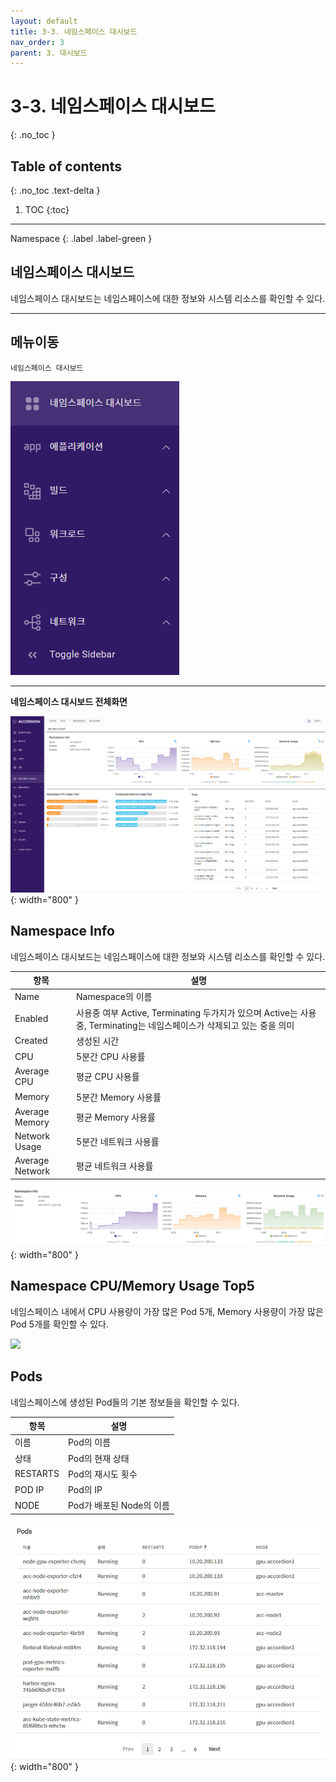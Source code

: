 ```yaml
---
layout: default
title: 3-3. 네임스페이스 대시보드
nav_order: 3
parent: 3. 대시보드
---
```


# 3-3. 네임스페이스 대시보드
{: .no_toc }

## Table of contents
{: .no_toc .text-delta }

1. TOC
{:toc}

---

Namespace
{: .label .label-green }

## 네임스페이스 대시보드
네임스페이스 대시보드는 네임스페이스에 대한 정보와 시스템 리소스를 확인할 수 있다.

---

## 메뉴이동
`네임스페이스 대시보드`

![nd.png](/assets/images/dashboard/nd.png)

---

**네임스페이스 대시보드 전체화면**

![3_ns_dashboard_main.png](/assets/images/dashboard/3_ns_dashboard_main.png){: width="800" }

## Namespace Info
네임스페이스 대시보드는 네임스페이스에 대한 정보와 시스템 리소스를 확인할 수 있다.

|항목|설명|
|--|--|
|Name|Namespace의 이름|
|Enabled|사용중 여부 Active, Terminating 두가지가 있으며 Active는 사용중, Terminating는 네임스페이스가 삭제되고 있는 중을 의미|
|Created|생성된 시간|
|CPU|5분간 CPU 사용률|
|Average CPU|평균 CPU 사용률|
|Memory|5분간 Memory 사용률|
|Average Memory|평균 Memory 사용률|
|Network Usage|5분간 네트워크 사용률|
|Average Network|평균 네트워크 사용률|

![3_ns_info.png](/assets/images/dashboard/3_ns_info.png){: width="800" }

## Namespace CPU/Memory Usage Top5
네임스페이스 내에서 CPU 사용량이 가장 많은 Pod 5개, Memory 사용량이 가장 많은 Pod 5개를 확인할 수 있다.

![](/assets/images/dashboard/)

## Pods
네임스페이스에 생성된 Pod들의 기본 정보들을 확인할 수 있다.

|항목|설명|
|--|--|
|이름|Pod의 이름|
|상태|Pod의 현재 상태|
|RESTARTS|Pod의 재시도 횟수|
|POD IP|Pod의 IP|
|NODE|Pod가 배포된 Node의 이름|

![3_ns_pods.png](/assets/images/dashboard/3_ns_pods.png){: width="800" }